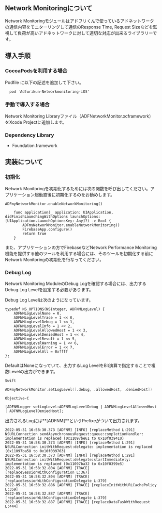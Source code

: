 ## Network Monitoringについて

Network Monitoringモジュールはアドフリくんで使っているアドネットワークの通信内容をモニターリングして通信のResponse Time, Request Sizeなどを監視して負荷が高いアドネットワークに対して適切な対応が出来るライブラリーです。

## 導入手順

### CocoaPodsを利用する場合

Podfile に以下の記述を追加して下さい。

```
  pod 'Adfurikun-Networkmonitoring-iOS'
```


### 手動で導入する場合

Network Monitoring Libraryファイル（ADFNetworkMonitor.xcframework）をXcode Projectに追加します。

### Dependency Library

* Foundation.framework

## 実装について

### 初期化

Network Monitoringを初期化するためには次の関数を呼び出してください。アプリケーション起動直後に初期化するのをお勧めします。

`ADFmyNetworkMonitor.enableNetworkMonitoring()`

```
    func application(_ application: UIApplication, didFinishLaunchingWithOptions launchOptions: [UIApplication.LaunchOptionsKey: Any]?) -> Bool {
        ADFmyNetworkMonitor.enableNetworkMonitoring()
        FirebaseApp.configure()
        return true
    }

```

また、アプリケーションの方でFirebaseなどNetwork Performance Monitoring機能を提供する他のツールを利用する場合には、そのツールを初期化する前にNetwork Monitoringの初期化を行なってください。

### Debug Log

Network Monitoring ModuleのDebug Logを確認する場合には、出力するDebug Log Levelを設定する必要があります。

Debug Log Levelは次のようになっています。

```
typedef NS_OPTIONS(NSInteger, ADFNMLogLevel) {
    ADFNMLogLevelNone = 0,
    ADFNMLogLevelTrace = 1 << 0,
    ADFNMLogLevelDebug = 1 << 1,
    ADFNMLogLevelInfo = 1 << 2,
    ADFNMLogLevelAllowedHost = 1 << 3,
    ADFNMLogLevelDeniedHost = 1 << 4,
    ADFNMLogLevelResult = 1 << 5,
    ADFNMLogLevelWarning = 1 << 6,
    ADFNMLogLevelError = 1 << 7,
    ADFNMLogLevelAll = 0xffff
};
```

DefaultはNoneになっていて、出力するLog LevelをBit演算で指定することで複数Levelの出力ができます。

```Swift
Swift

ADFmyNetworkMonitor.setLogLevel([.debug, .allowedHost, .deniedHost])
```

```
Objective-C

[ADFNMLogger setLogLevel:ADFNMLogLevelDebug | ADFNMLogLevelAllowedHost | ADFNMLogLevelDeniedHost];
```

出力されるLogには**[ADFNM]**というPrefixeがついて出力されます。

```
2022-05-31 16:58:30.373 [ADFNM] [INFO] [replaceMethod L:291] NSURLConnection sendAsynchronousRequest:queue:completionHandler: implementation is replaced (0x11097be61 to 0x10f039410) 
2022-05-31 16:58:30.373 [ADFNM] [INFO] [replaceMethod L:291] NSURLConnection initWithRequest:delegate: implementation is replaced (0x11097ba58 to 0x10f039763) 
2022-05-31 16:58:30.373 [ADFNM] [INFO] [replaceMethod L:291] NSURLConnection initWithRequest:delegate:startImmediately: implementation is replaced (0x11097ba32 to 0x10f0399e5) 
2022-05-31 16:58:32.804 [ADFNM] [TRACE] [replaceSessionWithConfiguration L:367] 
2022-05-31 16:58:32.804 [ADFNM] [TRACE] [replaceSessionWithConfigurationDelegate L:379] 
2022-05-31 16:58:32.886 [ADFNM] [TRACE] [replaceInitWithURLCachePolicy L:359] 
2022-05-31 16:58:32.887 [ADFNM] [TRACE] [replaceSessionWithConfigurationDelegate L:379] 
2022-05-31 16:58:32.887 [ADFNM] [TRACE] [replaceDataTaskWithRequest L:444] 
```
